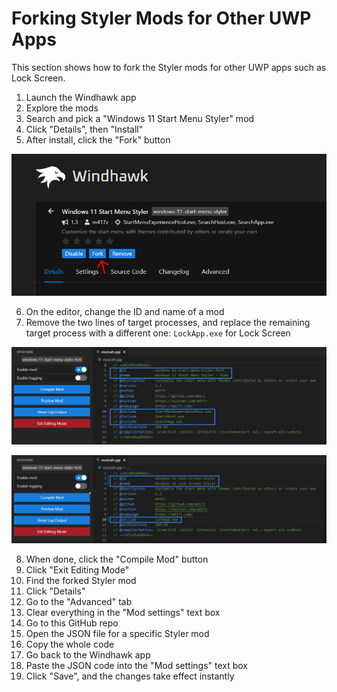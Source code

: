 # Forking Styler Mods for Other UWP Apps
This section shows how to fork the Styler mods for other UWP apps such as Lock Screen.

1. Launch the Windhawk app
2. Explore the mods
3. Search and pick a "Windows 11 Start Menu Styler" mod
4. Click "Details", then "Install"
5. After install, click the "Fork" button

![](https://github.com/AromaKitsune/Windows-XAML-Styles/blob/main/screenshots/Fork1.png)

6. On the editor, change the ID and name of a mod
7. Remove the two lines of target processes, and replace the remaining target process with a different one: `LockApp.exe` for Lock Screen

![](https://github.com/AromaKitsune/Windows-XAML-Styles/blob/main/screenshots/Fork2.png)

![](https://github.com/AromaKitsune/Windows-XAML-Styles/blob/main/screenshots/Fork3.png)

8. When done, click the "Compile Mod" button
9. Click "Exit Editing Mode"
10. Find the forked Styler mod
11. Click "Details"
12. Go to the "Advanced" tab
13. Clear everything in the "Mod settings" text box
14. Go to this GitHub repo
15. Open the JSON file for a specific Styler mod
16. Copy the whole code
17. Go back to the Windhawk app
18. Paste the JSON code into the "Mod settings" text box
19. Click "Save", and the changes take effect instantly

